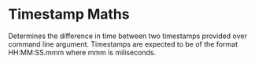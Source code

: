 # Timestamp Maths
Determines the difference in time between two timestamps provided over command line argument.
Timestamps are expected to be of the format HH:MM:SS.mmm where mmm is miliseconds.
